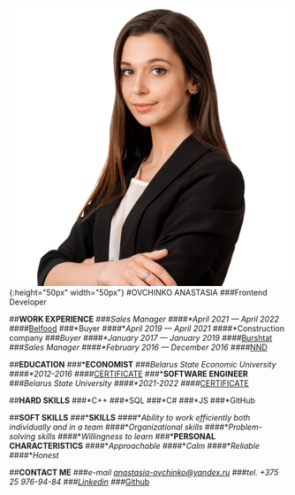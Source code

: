 ![avatar](avatar.jpg){:height="50px" width="50px"}
#OVCHINKO ANASTASIA
###Frontend Developer

##**WORK EXPERIENCE**
###*Sales Manager 
    ####**April 2021 — April 2022*
    ####*[Belfood](https://www.belfood.by/)
###*Buyer
    ####**April 2019 — April 2021*
    ####*Construction company
###*Buyer 
    ####**January 2017 — January 2019*
    ####*[Burshtat](https://burshtat.by/)
###*Sales Manager 
    ####**February 2016 — December 2016*
    ####*[NND](https://nndfood.by/)


##**EDUCATION**
###***ECONOMIST**
    ###*Belarus State Economic University
    ####**2012-2016*
    ####*[CERTIFICATE](https://drive.google.com/file/d/1Mp0MGjn140FJS-BnrwebBUwvek_pMRX0/view?usp=sharing)
###***SOFTWARE ENGINEER**
    ###*Belarus State University
    ####**2021-2022*
    ####*[CERTIFICATE](https://drive.google.com/file/d/1nPenicCE1lOt74aYRQzu39k14IV9ZzsW/view?usp=sharing)


##**HARD SKILLS**
###*C++
###*SQL
###*C#
###*JS
###*GitHub

##**SOFT SKILLS**
###***SKILLS**
    ####**Ability to work efficiently both individually and in a team*
    ####**Organizational skills*
    ####**Problem-solving skills*
    ####**Willingness to learn*
###***PERSONAL CHARACTERISTICS**
    ####**Approachable*
    ####**Calm*
    ####**Reliable*
    ####**Honest*


##**CONTACT ME**
###*e-mail	anastasia-ovchinko@yandex.ru
###*tel.	+375 25 976-94-84
###*[Linkedin](https://www.linkedin.com/in/nastiov)
###*[Github](https://github.com/nastiov)

